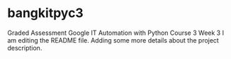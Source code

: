 # bangkitpyc3
Graded Assessment Google IT Automation with Python Course 3 Week 3
I am editing the README file. Adding some more details about the project description.
